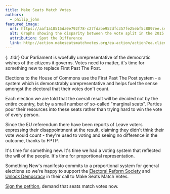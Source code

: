 ```yaml
---
title: Make Seats Match Votes
authors:
  - philip_john
featured_image:
  url: https://aaf1a18515da0e792f78-c27fdabe952dfc357fe25ebf5c8897ee.ssl.cf5.rackcdn.com/1754/How-we-voted-What-we-got.jpg?v=1432118511000
  alt: Graphs showing the disparity between the vote split in the 2015 General Election and the resultant seats split in the House of Commons
  attribution: Spot the Difference
  link: http://action.makeseatsmatchvotes.org/ea-action/action?ea.client.id=1754&ea.campaign.id=38262&ea.tracking.id=msmv
---
```


{: .tldr}
Our Parliament is woefully unrepresentative of the democratic wishes of the citizens it governs. Votes need to matter, it's time for something new to replace First Past The Post.

Elections to the House of Commons use the First Past The Post system - a system which is demonstrably unrepresentative and helps fuel the sense amongst the electoral that their votes don't count.

Each election we are told that the overall result will be decided not by the entire country, but by a small number of so-called "marginal seats". Parties pour their resources into these seats rather than trying hard to win the vote of every person.

Since the EU referendum there have been reports of Leave voters expressing their disappointment at the result, claiming they didn't think their vote would count - they're used to voting and seeing no difference in the outcome, thanks to FPTP.

It's time for something new. It's time we had a voting system that reflected the will of the people. It's time for proportional representation.

Something New's manifesto commits to a proportional system for general elections so we're happy to support the [Electoral Reform Society](http://electoral-reform.org.uk) and [Unlock Democracy](http://unlockdemocracy.org.uk) in their call to Make Seats Match Votes.

[Sign the petition](http://action.makeseatsmatchvotes.org/ea-action/action?ea.client.id=1754&ea.campaign.id=38262&ea.tracking.id=msmv), demand that seats match votes now.
